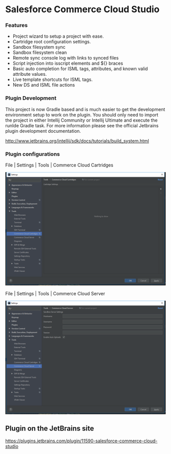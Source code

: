 # Salesforce Commerce Cloud Studio

### Features
 * Project wizard to setup a project with ease.
 * Cartridge root configuration settings.
 * Sandbox filesystem sync
 * Sandbox filesystem clean
 * Remote sync console log with links to synced files
 * Script injection into isscript elements and ${} braces
 * Basic auto completion for ISML tags, attributes, and known valid attribute values.
 * Live template shortcuts for ISML tags.
 * New DS and ISML file actions
 
 ### Plugin Development
 
 This project is now Gradle based and is much easier to get the development 
 environment setup to work on the plugin. You should only need to import the 
 project in either Intellij Community or Intellij Ultimate and execute the runIde
 Gradle task. For more information please see the official Jetbrains plugin
 development documentation. 
 
 http://www.jetbrains.org/intellij/sdk/docs/tutorials/build_system.html
 
 ### Plugin configurations
 File | Settings | Tools | Commerce Cloud Cartridges

 ![Commerce Cloud Cartridges](_img/Commerce_Cloud_Cartridges.png)

 File | Settings | Tools | Commerce Cloud Server

 ![Commerce Cloud Server](_img/Commerce_Cloud_Server.png)
 
 
 ## Plugin on the JetBrains site
 https://plugins.jetbrains.com/plugin/11590-salesforce-commerce-cloud-studio

